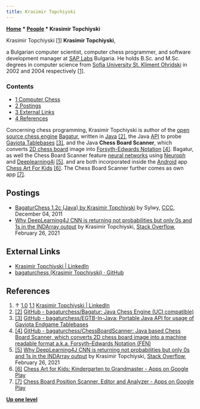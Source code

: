 ```yaml
---
title: Krasimir Topchiyski
---
```

**[Home](Home "Home") \* [People](People "People") \* Krasimir Topchiyski**



 [](File:KrasimirTopchiyski.jpg) Krasimir Topchiyski [[1]](#cite-note-linkedin-1) 
**Krasimir Topchiyski**,  

a Bulgarian computer scientist, computer chess programmer, and software development manager at [SAP Labs](https://en.wikipedia.org/wiki/SAP#SAP_Labs) Bulgaria. 
He holds B.Sc. and M.Sc. degrees in computer science from [Sofia University St. Kliment Ohridski](https://en.wikipedia.org/wiki/Sofia_University) in 2002 and 2004 respectively [[1]](#cite-note-linkedin-1).



### Contents


* [1 Computer Chess](#computer-chess)
* [2 Postings](#postings)
* [3 External Links](#external-links)
* [4 References](#references)






Concerning chess programming, Krasimir Topchiyski is author of the [open source chess engine](Category:Open_Source "Category:Open Source") [Bagatur](Bagatur "Bagatur"), written in [Java](Java "Java") <a id="cite-note-2" href="#cite-ref-2">[2]</a>,
the Java [API](https://en.wikipedia.org/wiki/API) to probe [Gaviota Tablebases](Gaviota_Tablebases "Gaviota Tablebases") <a id="cite-note-3" href="#cite-ref-3">[3]</a>,
 and the Java **Chess Board Scanner**, which converts [2D chess board](2D_Graphics_Board "2D Graphics Board") image into [Forsyth-Edwards Notation](Forsyth-Edwards_Notation "Forsyth-Edwards Notation") <a id="cite-note-4" href="#cite-ref-4">[4]</a>. 
Bagatur, as well the Chess Board Scanner feature [neural networks](Neural_Networks "Neural Networks") using [Neuroph](https://en.wikipedia.org/wiki/Neuroph) and [Deeplearning4j](https://en.wikipedia.org/wiki/Deeplearning4j) <a id="cite-note-5" href="#cite-ref-5">[5]</a>.
and are both incorporated inside the [Android](Android "Android") app [Chess Art For Kids](index.php?title=Chess_Art_For_Kids&action=edit&redlink=1 "Chess Art For Kids (page does not exist)") <a id="cite-note-6" href="#cite-ref-6">[6]</a>.
The Chess Board Scanner further comes as own app <a id="cite-note-7" href="#cite-ref-7">[7]</a>.



## Postings


* [BagaturChess 1.2c (Java) by Krasimir Topchiyski](http://www.talkchess.com/forum3/viewtopic.php?f=2&t=41331) by Sylwy, [CCC](CCC "CCC"), December 04, 2011
* [Why DeepLearning4J CNN is returning not probabilities but only 0s and 1s in the INDArray output](https://stackoverflow.com/questions/66388295/why-deeplearning4j-cnn-is-returning-not-probabilities-but-only-0s-and-1s-in-the) by Krasimir Topchiyski, [Stack Overflow](https://en.wikipedia.org/wiki/Stack_Overflow), February 26, 2021


## External Links


* [Krasimir Topchiyski | LinkedIn](https://www.linkedin.com/in/topchiyski/)
* [bagaturchess (Krasimir Topchiyski) · GitHub](https://github.com/bagaturchess)


## References


1. ↑ [1.0](#cite-ref-linkedin-1-0) [1.1](#cite-ref-linkedin-1-1) [Krasimir Topchiyski | LinkedIn](https://www.linkedin.com/in/topchiyski/)
2. <a id="cite-ref-2" href="#cite-note-2">[2]</a> [GitHub - bagaturchess/Bagatur: Java Chess Engine (UCI compatible)](https://github.com/bagaturchess/Bagatur)
3. <a id="cite-ref-3" href="#cite-note-3">[3]</a> [GitHub - bagaturchess/EGTB-In-Java: Portable Java API for usage of Gaviota Endgame Tablebases](https://github.com/bagaturchess/EGTB-In-Java)
 4. <a id="cite-ref-4" href="#cite-note-4">[4]</a> [GitHub - bagaturchess/ChessBoardScanner: Java based Chess Board Scanner, which converts 2D chess board image into a machine readable format a.k.a. Forsyth–Edwards Notation (FEN)](https://github.com/bagaturchess/ChessBoardScanner) 
5. <a id="cite-ref-5" href="#cite-note-5">[5]</a> [Why DeepLearning4J CNN is returning not probabilities but only 0s and 1s in the INDArray output](https://stackoverflow.com/questions/66388295/why-deeplearning4j-cnn-is-returning-not-probabilities-but-only-0s-and-1s-in-the) by Krasimir Topchiyski, [Stack Overflow](https://en.wikipedia.org/wiki/Stack_Overflow), February 26, 2021
6. <a id="cite-ref-6" href="#cite-note-6">[6]</a> [Chess Art for Kids: Kindergarten to Grandmaster - Apps on Google Play](https://play.google.com/store/apps/details?id=com.chessartforkids.paid&hl=en&gl=US)
7. <a id="cite-ref-7" href="#cite-note-7">[7]</a> [Chess Board Position Scanner, Editor and Analyzer - Apps on Google Play](https://play.google.com/store/apps/details?id=com.chessboardscanner&hl=en&gl=US)

**[Up one level](People "People")**







 
